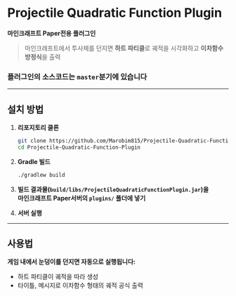 # Projectile Quadratic Function Plugin
**마인크래프트 Paper전용 플러그인**

> 마인크래프트에서 투사체를 던지면 **하트 파티클**로 궤적을 시각화하고 **이차함수 방정식**을 출력

### 플러그인의 소스코드는 `master`분기에 있습니다

---

## 설치 방법

1. **리포지토리 클론**

    ```bash
    git clone https://github.com/Marobim815/Projectile-Quadratic-Function-Plugin.git
    cd Projectile-Quadratic-Function-Plugin
    ```

2. **Gradle 빌드**

    ```bash
    ./gradlew build
    ```

3. **빌드 결과물(`build/libs/ProjectileQuadraticFunctionPlugin.jar`)을  
   마인크래프트 Paper서버의 `plugins/` 폴더에 넣기**

4. **서버 실행**

---

## 사용법

**게임 내에서 눈덩이를 던지면 자동으로 실행됩니다:**

- 하트 파티클이 궤적을 따라 생성
- 타이틀, 메시지로 이차함수 형태의 궤적 공식 출력